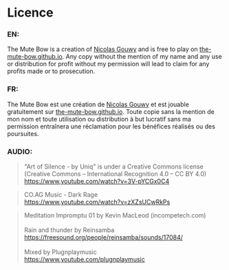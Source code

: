 # Licence

### EN:

The Mute Bow is a creation of [Nicolas Gouwy](https://github.com/Iconejey) and is free to play on [the-mute-bow.github.io](https://the-mute-bow.github.io/). Any copy without the mention of my name and any use or distribution for profit without my permission will lead to claim for any profits made or to prosecution.

### FR:

The Mute Bow est une création de [Nicolas Gouwy](https://github.com/Iconejey) et est jouable gratuitement sur [the-mute-bow.github.io](https://the-mute-bow.github.io/). Toute copie sans la mention de mon nom et toute utilisation ou distribution à but lucratif sans ma permission entraînera une réclamation pour les bénéfices réalisés ou des poursuites.

### AUDIO:

> "Art of Silence - by Uniq" is under a Creative Commons license (Creative Commons – International Recognition 4.0 – CC BY 4.0)<br/>https://www.youtube.com/watch?v=3V-pYCGx0C4

> CO.AG Music - Dark Rage<br/>https://www.youtube.com/watch?v=zXZsUCwRkPs

> Meditation Impromptu 01 by Kevin MacLeod (incompetech.com)<br/><br/>Rain and thunder by Reinsamba<br/>https://freesound.org/people/reinsamba/sounds/17084/<br/><br/>
> Mixed by Plugnplaymusic<br/>https://www.youtube.com/plugnplaymusic
